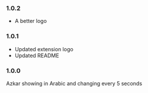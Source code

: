 
### 1.0.2 

- A better logo


### 1.0.1

- Updated extension logo
- Updated README

### 1.0.0

Azkar showing in Arabic and changing every 5 seconds



